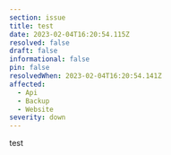 ```yaml
---
section: issue
title: test
date: 2023-02-04T16:20:54.115Z
resolved: false
draft: false
informational: false
pin: false
resolvedWhen: 2023-02-04T16:20:54.141Z
affected:
  - Api
  - Backup
  - Website
severity: down
---
```

test